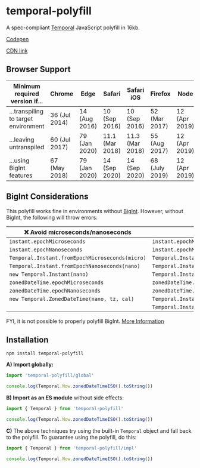 
# temporal-polyfill

A spec-compliant [Temporal] JavaScript polyfill in 16kb.

[Codepen](https://codepen.io/arshaw/pen/VwrMQPJ?editors=1111)

[CDN link](https://cdn.jsdelivr.net/npm/temporal-polyfill@0.0.8/dist/global.js)
<!-- NOTE: when updating this link, update the codepen too -->


## Browser Support

| Minimum required version if... | Chrome | Edge | Safari | Safari iOS | Firefox | Node |
| --- | --- | --- | --- | --- | --- | --- |
| ...transpiling to target environment | 36 (Jul 2014) | 14 (Aug 2016) | 10 (Sep 2016) | 10 (Sep 2016) | 52 (Mar 2017) | 12 (Apr 2019) |
| ...leaving untranspiled | 60 (Jul 2017) | 79 (Jan 2020) | 11.1 (Mar 2018) | 11.3 (Mar 2018) | 55 (Aug 2017) | 12 (Apr 2019) |
| ...using BigInt features | 67 (May 2018) | 79 (Jan 2020) | 14 (Sep 2020) | 14 (Sep 2020) | 68 (July 2019) | 12 (Apr 2019) |


## BigInt Considerations

This polyfill works fine in environments without [BigInt]. However, without BigInt, the following will throw errors:

| ❌ Avoid microseconds/nanoseconds | ✅ Use milliseconds instead |
| -------------------------------- | --------------------------- |
| `instant.epochMicroseconds` | `instant.epochMilliseconds` |
| `instant.epochNanoseconds` | `instant.epochMilliseconds` |
| `Temporal.Instant.fromEpochMicroseconds(micro)` | `Temporal.Instant.fromEpochMilliseconds(milli)` |
| `Temporal.Instant.fromEpochNanoseconds(nano)` | `Temporal.Instant.fromEpochMilliseconds(milli)` |
| `new Temporal.Instant(nano)` | `Temporal.Instant.fromEpochMilliseconds(milli)` |
| `zonedDateTime.epochMicroseconds` | `zonedDateTime.epochMilliseconds` |
| `zonedDateTime.epochNanoseconds` | `zonedDateTime.epochMilliseconds` |
| `new Temporal.ZonedDateTime(nano, tz, cal)` | `Temporal.Instant.fromEpochMilliseconds(milli).toZonedDateTimeISO()` |
|                                             | `Temporal.Instant.fromEpochMilliseconds(milli).toZonedDateTime(cal)` |

FYI, it is not possible to properly polyfill BigInt. [More Information][JSBI-why]


## Installation

```
npm install temporal-polyfill
```

**A) Import globally:**

```js
import 'temporal-polyfill/global'

console.log(Temporal.Now.zonedDateTimeISO().toString())
```

**B) Import as an ES module** without side effects:

```js
import { Temporal } from 'temporal-polyfill'

console.log(Temporal.Now.zonedDateTimeISO().toString())
```

**C)** The above techniques try using the built-in `Temporal` object and fall back to the polyfill.
To guarantee using the polyfill, do this:

```js
import { Temporal } from 'temporal-polyfill/impl'

console.log(Temporal.Now.zonedDateTimeISO().toString())
```


[Temporal]: https://github.com/tc39/proposal-temporal
[BigInt]: https://developer.mozilla.org/en-US/docs/Web/JavaScript/Reference/Global_Objects/BigInt
[JSBI-why]: https://github.com/GoogleChromeLabs/jsbi#why
